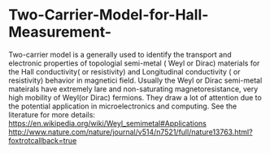 # Two-Carrier-Model-for-Hall-Measurement-
Two-carrier model is a generally used to identify the transport and electronic properties of  topologial semi-metal ( Weyl or Dirac) materials for the Hall conductivity( or resistivity) 
and Longitudinal conductivity ( or resistivity) behavior in magnetici field. Usually the Weyl or Dirac semi-metal mateirals have extremely lare
and non-saturating magnetoresistance, very high mobility of Weyl(or Dirac) fermions. They draw a lot of attention due to the potential 
application in microelectronics and computing.
See the literature for more details:
https://en.wikipedia.org/wiki/Weyl_semimetal#Applications
http://www.nature.com/nature/journal/v514/n7521/full/nature13763.html?foxtrotcallback=true
